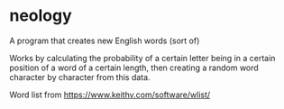 # neology
A program that creates new English words (sort of)

Works by calculating the probability of a certain letter being in a certain position of a word of a certain length, then creating a random word character by character from this data.

Word list from https://www.keithv.com/software/wlist/
